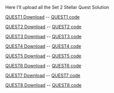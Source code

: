 Here I'll upload all the Set 2 Stellar Quest Solution

[QUEST1 Download](https://mruggi.github.io/StellarQuestPythonSDK/SET2/QUEST1.py) --
[QUEST1 code](https://github.com/mRuggi/StellarQuestPythonSDK/blob/main/SET2/QUEST1.py)

[QUEST2 Download](https://mruggi.github.io/StellarQuestPythonSDK/SET2/QUEST2.py) --
[QUEST2 code](https://github.com/mRuggi/StellarQuestPythonSDK/blob/main/SET2/QUEST2.py)

[QUEST3 Download](https://mruggi.github.io/StellarQuestPythonSDK/SET2/QUEST3.py) --
[QUEST3 code](https://github.com/mRuggi/StellarQuestPythonSDK/blob/main/SET2/QUEST3.py)

[QUEST4 Download](https://mruggi.github.io/StellarQuestPythonSDK/SET2/QUEST4.py) --
[QUEST4 code](https://github.com/mRuggi/StellarQuestPythonSDK/blob/main/SET2/QUEST4.py)

[QUEST5 Download](https://mruggi.github.io/StellarQuestPythonSDK/SET2/QUEST5.py) --
[QUEST5 code](https://github.com/mRuggi/StellarQuestPythonSDK/blob/main/SET2/QUEST5.py)

[QUEST6 Download](https://mruggi.github.io/StellarQuestPythonSDK/SET2/QUEST6.py) --
[QUEST6 code](https://github.com/mRuggi/StellarQuestPythonSDK/blob/main/SET2/QUEST6.py)

[QUEST7 Download](https://mruggi.github.io/StellarQuestPythonSDK/SET2/QUEST7.py) --
[QUEST7 code](https://github.com/mRuggi/StellarQuestPythonSDK/blob/main/SET2/QUEST7.py)

[QUEST8 Download](https://mruggi.github.io/StellarQuestPythonSDK/SET2/QUEST8.py) --
[QUEST8 code](https://github.com/mRuggi/StellarQuestPythonSDK/blob/main/SET2/QUEST8.py)
